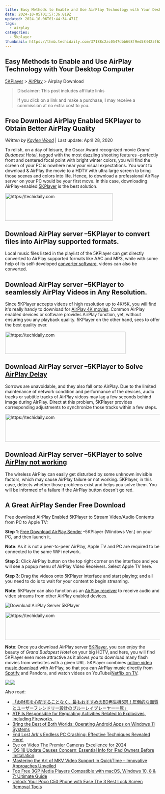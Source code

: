 ```yaml
---
title: Easy Methods to Enable and Use AirPlay Technology with Your Desktop Computer
date: 2024-10-05T01:57:36.819Z
updated: 2024-10-06T01:44:34.471Z
tags:
  - airplay
categories:
  - 5kplayer
thumbnail: https://thmb.techidaily.com/37188c2ac0547dbb668f9ed584425f62c5411d081b5606c8c487c2ccf4f6d577.jpg
---
```


## Easy Methods to Enable and Use AirPlay Technology with Your Desktop Computer

[5KPlayer](https://tools.techidaily.com/5kplayer/products/) \> [AirPlay](https://tools.techidaily.com/5kplayer/airplay/) \> Airplay Download

>  Disclaimer: This post includes affiliate links
>
>  If you click on a link and make a purchase, I may receive a commission at no extra cost to you.
>

## Free Download AirPlay Enabled 5KPlayer to Obtain Better AirPlay Quality

 _Written by [Kaylee Wood](https://www.quora.com/profile/Amanda-Hu-21)_ | Last update: April 28, 2020

To relish, on a day of leisure, the Oscar Award recognized movie _Grand Budapest Hotel_, tagged with the most dazzling shooting features –perfectly front and centered focal point with bright winter colors, you will find the screen of your PC is nowhere near your visual expectations. You want to download & AirPlay the movie to a HDTV with ultra large screen to bring those scenes and colors into life. Hence, to download a professional AirPlay server on your PC would be your first move. In this case, downloading AirPlay-enabled [5KPlayer](https://tools.techidaily.com/5kplayer/products/) is the best solution.

<!-- affiliate ads begin -->
<a href="https://unicoeye.pxf.io/c/5597632/2148771/18498" target="_top" id="2148771">
  <img src="//a.impactradius-go.com/display-ad/18498-2148771" border="0" alt="https://techidaily.com" width="350" height="90"/>
</a>
<img height="0" width="0" src="https://unicoeye.pxf.io/i/5597632/2148771/18498" style="position:absolute;visibility:hidden;" border="0" />
<!-- affiliate ads end -->

## Download AirPlay server –5KPlayer to convert files into AirPlay supported formats.

Local music files listed in the playlist of the 5KPlayer can get directly converted to AirPlay supported formats like AAC and MP3, while with some help of its self-developed [converter software](https://tools.techidaily.com/5kplayer/products/), videos can also be converted.

## Download AirPlay server –5KPlayer to seamlessly AirPlay Videos in Any Resolution.

Since 5KPlayer accepts videos of high resolution up to 4K/5K, you will find it's really handy to download for [AirPlay 4K movies](https://tools.techidaily.com/5kplayer/airplay/). Common AirPlay enabled devices or software provides AirPlay function, yet, without ensuring you any playback quality. 5KPlayer on the other hand, sees to offer the best quality ever.

<!-- affiliate ads begin -->
<a href="https://aligracehair.sjv.io/c/5597632/2135417/19272" target="_top" id="2135417">
  <img src="//a.impactradius-go.com/display-ad/19272-2135417" border="0" alt="https://techidaily.com" width="392" height="72"/>
</a>
<img height="0" width="0" src="https://aligracehair.sjv.io/i/5597632/2135417/19272" style="position:absolute;visibility:hidden;" border="0" />
<!-- affiliate ads end -->

## Download AirPlay server –5KPlayer to Solve [AirPlay Delay](https://tools.techidaily.com/5kplayer/airplay/)

Sorrows are unavoidable, and they also fall onto AirPlay. Due to the limited maintenance of network condition and performance of the devices, audio tracks or subtitle tracks of AirPlay videos may lag a few seconds behind image during AirPlay. Direct at this problem, 5KPlayer provides corresponding adjustments to synchronize those tracks within a few steps.

<!-- affiliate ads begin -->
<a href="https://appsumo.8odi.net/c/5597632/2082535/7443" target="_top" id="2082535">
  <img src="//a.impactradius-go.com/display-ad/7443-2082535" border="0" alt="https://techidaily.com" width="728" height="90"/>
</a>
<img height="0" width="0" src="https://appsumo.8odi.net/i/5597632/2082535/7443" style="position:absolute;visibility:hidden;" border="0" />
<!-- affiliate ads end -->

##  Download AirPlay server –5KPlayer to solve [AirPlay not working](https://tools.techidaily.com/5kplayer/airplay/)

The wireless AirPlay can easily get disturbed by some unknown invisible factors, which may cause AirPlay failure or not working. 5KPlayer, in this case, detects whether those problems exist and helps you solve them. You will be informed of a failure if the AirPlay button doesn't go red.

## A Great AirPlay Sender Free Download

Free download AirPlay Enabled 5KPlayer to Stream Video/Audio Contents from PC to Apple TV:

**Step 1**: [Free Download AirPlay Sender](https://tools.techidaily.com/5kplayer/airplay/) –5KPlayer (Windows Ver.) on your PC, and then launch it.

**Note**: As it is not a peer-to-peer AirPlay, Apple TV and PC are required to be connected to the same WiFi network.

**Step 2**: Click AirPlay button on the top right corner on the interface and you will see a popup menu of AirPlay Video Receivers. Select Apple TV here. 

**Step 3**: Drag the videos onto 5KPlayer interface and start playing; and all you need to do is to wait for your content to begin streaming.

**Note**: 5KPlayer can also function as an [AirPlay receiver](https://tools.techidaily.com/5kplayer/airplay/) to receive audio and video streams from other AirPlay enabled devices.

![Download AirPlay Server 5KPlayer](https://www.5kplayer.com/airplay/img/5k-airplay-xsy-airplay-with-win10-15021501.jpg) 

<!-- affiliate ads begin -->
<a href="https://review-au.sjv.io/c/5597632/2098702/14409" target="_top" id="2098702">
  <img src="//a.impactradius-go.com/display-ad/14409-2098702" border="0" alt="https://techidaily.com" width="728" height="90"/>
</a>
<img height="0" width="0" src="https://review-au.sjv.io/i/5597632/2098702/14409" style="position:absolute;visibility:hidden;" border="0" />
<!-- affiliate ads end -->

**Note**: Once you download AirPlay server [5KPlayer](https://tools.techidaily.com/5kplayer/products/), you can enjoy the beauty of _Grand Budapest Hotel_ on your big HDTV, and here, you will find 5KPlayer even more attractive as it allows you to download many flash movies from websites with a given URL. 5KPlayer combines [online video music download](https://tools.techidaily.com/5kplayer/products/) with AirPlay, so that you can AirPlay music directly from [Spotify](https://tools.techidaily.com/5kplayer/airplay/) and Pandora, and watch videos on YouTube/[Netflix on TV](https://tools.techidaily.com/5kplayer/airplay/).

[![](https://www.5kplayer.com/airplay/../button/freedownwhitewin.png)](https://tools.techidaily.com/5kplayer/products/)[![](https://www.5kplayer.com/airplay/../button/freedownbackmac.png)](https://tools.techidaily.com/5kplayer/products/)

<ins class="adsbygoogle"
     style="display:block"
     data-ad-format="autorelaxed"
     data-ad-client="ca-pub-7571918770474297"
     data-ad-slot="1223367746"></ins>

<ins class="adsbygoogle"
     style="display:block"
     data-ad-client="ca-pub-7571918770474297"
     data-ad-slot="8358498916"
     data-ad-format="auto"
     data-full-width-responsive="true"></ins>

<span class="atpl-alsoreadstyle">Also read:</span>
<div><ul>
<li><a href="https://media-tips.techidaily.com/bd5/"><u>「お財布を心配することなく、最もおすすめのBD再生機5選！圧倒的な画質とユーザーフレンドリー設計のブルーレイプレーヤー一覧」</u></a></li>
<li><a href="https://media-tips.techidaily.com/atf-is-responsible-for-regulating-activities-related-to-explosives-including-fireworks/"><u>ATF Is Responsible for Regulating Activities Related to Explosives, Including Fireworks.</u></a></li>
<li><a href="https://tech-renaissance.techidaily.com/bring-the-best-of-both-worlds-operating-android-apps-on-windows-11-systems/"><u>Bring the Best of Both Worlds: Operating Android Apps on Windows 11 Systems</u></a></li>
<li><a href="https://program-issues.techidaily.com/end-lost-arks-endless-pc-crashing-effective-techniques-revealed-here/"><u>End Lost Ark's Endless PC Crashing: Effective Techniques Revealed Here!</u></a></li>
<li><a href="https://some-knowledge.techidaily.com/eye-on-video-the-premier-cameras-excellence-for-2024/"><u>Eye on Video The Premier Cameras Excellence for 2024</u></a></li>
<li><a href="https://techtrends.techidaily.com/ios-18-update-causes-concern-essential-info-for-ipad-owners-before-installation/"><u>IOS 18 Update Causes Concern: Essential Info for iPad Owners Before Installation</u></a></li>
<li><a href="https://media-tips.techidaily.com/mastering-the-art-of-mkv-video-support-in-quicktime-innovative-approaches-unveiled/"><u>Mastering the Art of MKV Video Support in QuickTime – Innovative Approaches Unveiled</u></a></li>
<li><a href="https://media-tips.techidaily.com/top-free-3gp-media-players-compatible-with-macos-windows-10-8-and-7-ultimate-guide/"><u>Top Free 3GP Media Players Compatible with macOS, Windows 10, 8 & 7: Ultimate Guide</u></a></li>
<li><a href="https://easy-unlock-android.techidaily.com/unlock-your-poco-c50-phone-with-ease-the-3-best-lock-screen-removal-tools-by-drfone-android/"><u>Unlock Your Poco C50 Phone with Ease The 3 Best Lock Screen Removal Tools</u></a></li>
</ul></div>

